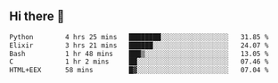 ## Hi there 👋

<!--
**whirlun/whirlun** is a ✨ _special_ ✨ repository because its `README.md` (this file) appears on your GitHub profile.

Here are some ideas to get you started:

- 🔭 I’m currently working on ...
- 🌱 I’m currently learning ...
- 👯 I’m looking to collaborate on ...
- 🤔 I’m looking for help with ...
- 💬 Ask me about ...
- 📫 How to reach me: ...
- 😄 Pronouns: ...
- ⚡ Fun fact: ...
-->
<!--START_SECTION:waka-->

```txt
Python        4 hrs 25 mins   ████████░░░░░░░░░░░░░░░░░   31.85 %
Elixir        3 hrs 21 mins   ██████░░░░░░░░░░░░░░░░░░░   24.07 %
Bash          1 hr 48 mins    ███▒░░░░░░░░░░░░░░░░░░░░░   13.05 %
C             1 hr 2 mins     ██░░░░░░░░░░░░░░░░░░░░░░░   07.46 %
HTML+EEX      58 mins         █▓░░░░░░░░░░░░░░░░░░░░░░░   07.04 %
```

<!--END_SECTION:waka-->
